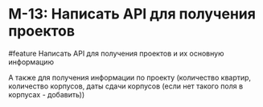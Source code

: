 # M-13: Написать API для получения проектов
#feature 
Написать API для получения проектов и их основную информацию

А также для получения информации по проекту (количество квартир, количество корпусов, даты сдачи корпусов (если нет такого поля в корпусах - добавить))